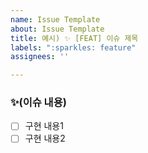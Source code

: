 ```yaml
---
name: Issue Template
about: Issue Template
title: 예시) ✨ [FEAT] 이슈 제목
labels: ":sparkles: feature"
assignees: ''

---
```


### ✨(이슈 내용)
- [ ] 구현 내용1
- [ ] 구현 내용2
